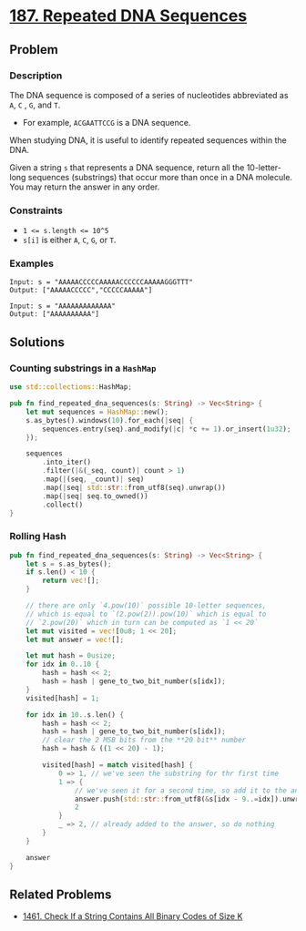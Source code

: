 # [187. Repeated DNA Sequences](https://leetcode.com/problems/repeated-dna-sequences/)

## Problem

### Description

The DNA sequence is composed of a series of nucleotides abbreviated as `A`, `C`
, `G`, and `T`.

* For example, `ACGAATTCCG` is a DNA sequence.

When studying DNA, it is useful to identify repeated sequences within the DNA.

Given a string `s` that represents a DNA sequence, return all the 10-letter-long
sequences (substrings) that occur more than once in a DNA molecule. You may
return the answer in any order.

### Constraints

* `1 <= s.length <= 10^5`
* `s[i]` is either `A`, `C`, `G`, or `T`.

### Examples

```text
Input: s = "AAAAACCCCCAAAAACCCCCCAAAAAGGGTTT"
Output: ["AAAAACCCCC","CCCCCAAAAA"]
```

```text
Input: s = "AAAAAAAAAAAAA"
Output: ["AAAAAAAAAA"]
```

## Solutions

### Counting substrings in a `HashMap`

```rust
use std::collections::HashMap;

pub fn find_repeated_dna_sequences(s: String) -> Vec<String> {
    let mut sequences = HashMap::new();
    s.as_bytes().windows(10).for_each(|seq| {
        sequences.entry(seq).and_modify(|c| *c += 1).or_insert(1u32);
    });

    sequences
        .into_iter()
        .filter(|&(_seq, count)| count > 1)
        .map(|(seq, _count)| seq)
        .map(|seq| std::str::from_utf8(seq).unwrap())
        .map(|seq| seq.to_owned())
        .collect()
}
```

### Rolling Hash

```rust
pub fn find_repeated_dna_sequences(s: String) -> Vec<String> {
    let s = s.as_bytes();
    if s.len() < 10 {
        return vec![];
    }

    // there are only `4.pow(10)` possible 10-letter sequences,
    // which is equal to `(2.pow(2)).pow(10)` which is equal to
    // `2.pow(20)` which in turn can be computed as `1 << 20`
    let mut visited = vec![0u8; 1 << 20];
    let mut answer = vec![];

    let mut hash = 0usize;
    for idx in 0..10 {
        hash = hash << 2;
        hash = hash | gene_to_two_bit_number(s[idx]);
    }
    visited[hash] = 1;

    for idx in 10..s.len() {
        hash = hash << 2;
        hash = hash | gene_to_two_bit_number(s[idx]);
        // clear the 2 MSB bits from the **20 bit** number
        hash = hash & ((1 << 20) - 1);

        visited[hash] = match visited[hash] {
            0 => 1, // we've seen the substring for thr first time
            1 => {
                // we've seen it for a second time, so add it to the answer
                answer.push(std::str::from_utf8(&s[idx - 9..=idx]).unwrap().to_owned());
                2
            }
            _ => 2, // already added to the answer, so do nothing
        }
    }

    answer
}
```

## Related Problems

* [1461. Check If a String Contains All Binary Codes of Size K](/leetcode/1400%20-%201499/1461%20-%20Check%20If%20a%20String%20Contains%20All%20Binary%20Codes%20of%20Size%20K.md)

